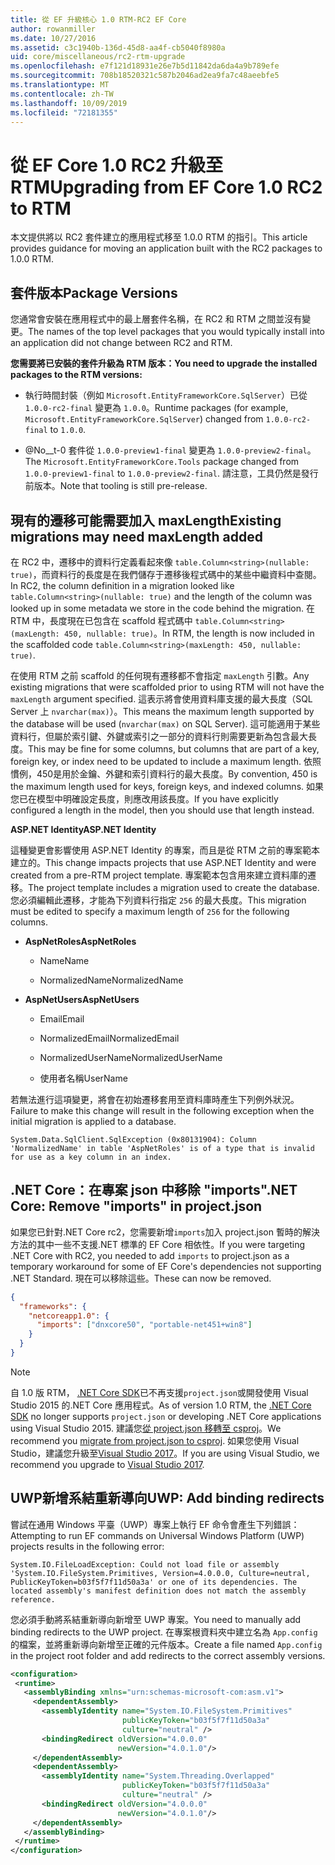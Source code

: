 ```yaml
---
title: 從 EF 升級核心 1.0 RTM-RC2 EF Core
author: rowanmiller
ms.date: 10/27/2016
ms.assetid: c3c1940b-136d-45d8-aa4f-cb5040f8980a
uid: core/miscellaneous/rc2-rtm-upgrade
ms.openlocfilehash: e7f121d18931e26e7b5d11842da6da4a9b789efe
ms.sourcegitcommit: 708b18520321c587b2046ad2ea9fa7c48aeebfe5
ms.translationtype: MT
ms.contentlocale: zh-TW
ms.lasthandoff: 10/09/2019
ms.locfileid: "72181355"
---
```

# <a name="upgrading-from-ef-core-10-rc2-to-rtm"></a><span data-ttu-id="04ed7-102">從 EF Core 1.0 RC2 升級至 RTM</span><span class="sxs-lookup"><span data-stu-id="04ed7-102">Upgrading from EF Core 1.0 RC2 to RTM</span></span>

<span data-ttu-id="04ed7-103">本文提供將以 RC2 套件建立的應用程式移至 1.0.0 RTM 的指引。</span><span class="sxs-lookup"><span data-stu-id="04ed7-103">This article provides guidance for moving an application built with the RC2 packages to 1.0.0 RTM.</span></span>

## <a name="package-versions"></a><span data-ttu-id="04ed7-104">套件版本</span><span class="sxs-lookup"><span data-stu-id="04ed7-104">Package Versions</span></span>

<span data-ttu-id="04ed7-105">您通常會安裝在應用程式中的最上層套件名稱，在 RC2 和 RTM 之間並沒有變更。</span><span class="sxs-lookup"><span data-stu-id="04ed7-105">The names of the top level packages that you would typically install into an application did not change between RC2 and RTM.</span></span>

<span data-ttu-id="04ed7-106">**您需要將已安裝的套件升級為 RTM 版本：**</span><span class="sxs-lookup"><span data-stu-id="04ed7-106">**You need to upgrade the installed packages to the RTM versions:**</span></span>

* <span data-ttu-id="04ed7-107">執行時間封裝（例如 `Microsoft.EntityFrameworkCore.SqlServer`）已從 `1.0.0-rc2-final` 變更為 `1.0.0`。</span><span class="sxs-lookup"><span data-stu-id="04ed7-107">Runtime packages (for example, `Microsoft.EntityFrameworkCore.SqlServer`) changed from `1.0.0-rc2-final` to `1.0.0`.</span></span>

* <span data-ttu-id="04ed7-108">@No__t-0 套件從 `1.0.0-preview1-final` 變更為 `1.0.0-preview2-final`。</span><span class="sxs-lookup"><span data-stu-id="04ed7-108">The `Microsoft.EntityFrameworkCore.Tools` package changed from `1.0.0-preview1-final` to `1.0.0-preview2-final`.</span></span> <span data-ttu-id="04ed7-109">請注意，工具仍然是發行前版本。</span><span class="sxs-lookup"><span data-stu-id="04ed7-109">Note that tooling is still pre-release.</span></span>

## <a name="existing-migrations-may-need-maxlength-added"></a><span data-ttu-id="04ed7-110">現有的遷移可能需要加入 maxLength</span><span class="sxs-lookup"><span data-stu-id="04ed7-110">Existing migrations may need maxLength added</span></span>

<span data-ttu-id="04ed7-111">在 RC2 中，遷移中的資料行定義看起來像 `table.Column<string>(nullable: true)`，而資料行的長度是在我們儲存于遷移後程式碼中的某些中繼資料中查閱。</span><span class="sxs-lookup"><span data-stu-id="04ed7-111">In RC2, the column definition in a migration looked like `table.Column<string>(nullable: true)` and the length of the column was looked up in some metadata we store in the code behind the migration.</span></span> <span data-ttu-id="04ed7-112">在 RTM 中，長度現在已包含在 scaffold 程式碼中 `table.Column<string>(maxLength: 450, nullable: true)`。</span><span class="sxs-lookup"><span data-stu-id="04ed7-112">In RTM, the length is now included in the scaffolded code `table.Column<string>(maxLength: 450, nullable: true)`.</span></span>

<span data-ttu-id="04ed7-113">在使用 RTM 之前 scaffold 的任何現有遷移都不會指定 `maxLength` 引數。</span><span class="sxs-lookup"><span data-stu-id="04ed7-113">Any existing migrations that were scaffolded prior to using RTM will not have the `maxLength` argument specified.</span></span> <span data-ttu-id="04ed7-114">這表示將會使用資料庫支援的最大長度（SQL Server 上 `nvarchar(max)`）。</span><span class="sxs-lookup"><span data-stu-id="04ed7-114">This means the maximum length supported by the database will be used (`nvarchar(max)` on SQL Server).</span></span> <span data-ttu-id="04ed7-115">這可能適用于某些資料行，但屬於索引鍵、外鍵或索引之一部分的資料行則需要更新為包含最大長度。</span><span class="sxs-lookup"><span data-stu-id="04ed7-115">This may be fine for some columns, but columns that are part of a key, foreign key, or index need to be updated to include a maximum length.</span></span> <span data-ttu-id="04ed7-116">依照慣例，450是用於金鑰、外鍵和索引資料行的最大長度。</span><span class="sxs-lookup"><span data-stu-id="04ed7-116">By convention, 450 is the maximum length used for keys, foreign keys, and indexed columns.</span></span> <span data-ttu-id="04ed7-117">如果您已在模型中明確設定長度，則應改用該長度。</span><span class="sxs-lookup"><span data-stu-id="04ed7-117">If you have explicitly configured a length in the model, then you should use that length instead.</span></span>

<span data-ttu-id="04ed7-118">**ASP.NET Identity**</span><span class="sxs-lookup"><span data-stu-id="04ed7-118">**ASP.NET Identity**</span></span>

<span data-ttu-id="04ed7-119">這種變更會影響使用 ASP.NET Identity 的專案，而且是從 RTM 之前的專案範本建立的。</span><span class="sxs-lookup"><span data-stu-id="04ed7-119">This change impacts projects that use ASP.NET Identity and were created from a pre-RTM project template.</span></span> <span data-ttu-id="04ed7-120">專案範本包含用來建立資料庫的遷移。</span><span class="sxs-lookup"><span data-stu-id="04ed7-120">The project template includes a migration used to create the database.</span></span> <span data-ttu-id="04ed7-121">您必須編輯此遷移，才能為下列資料行指定 `256` 的最大長度。</span><span class="sxs-lookup"><span data-stu-id="04ed7-121">This migration must be edited to specify a maximum length of `256` for the following columns.</span></span>

*  <span data-ttu-id="04ed7-122">**AspNetRoles**</span><span class="sxs-lookup"><span data-stu-id="04ed7-122">**AspNetRoles**</span></span>

    * <span data-ttu-id="04ed7-123">Name</span><span class="sxs-lookup"><span data-stu-id="04ed7-123">Name</span></span>

    * <span data-ttu-id="04ed7-124">NormalizedName</span><span class="sxs-lookup"><span data-stu-id="04ed7-124">NormalizedName</span></span>

*  <span data-ttu-id="04ed7-125">**AspNetUsers**</span><span class="sxs-lookup"><span data-stu-id="04ed7-125">**AspNetUsers**</span></span>

   * <span data-ttu-id="04ed7-126">Email</span><span class="sxs-lookup"><span data-stu-id="04ed7-126">Email</span></span>

   * <span data-ttu-id="04ed7-127">NormalizedEmail</span><span class="sxs-lookup"><span data-stu-id="04ed7-127">NormalizedEmail</span></span>

   * <span data-ttu-id="04ed7-128">NormalizedUserName</span><span class="sxs-lookup"><span data-stu-id="04ed7-128">NormalizedUserName</span></span>

   * <span data-ttu-id="04ed7-129">使用者名稱</span><span class="sxs-lookup"><span data-stu-id="04ed7-129">UserName</span></span>

<span data-ttu-id="04ed7-130">若無法進行這項變更，將會在初始遷移套用至資料庫時產生下列例外狀況。</span><span class="sxs-lookup"><span data-stu-id="04ed7-130">Failure to make this change will result in the following exception when the initial migration is applied to a database.</span></span>

```console
System.Data.SqlClient.SqlException (0x80131904): Column 'NormalizedName' in table 'AspNetRoles' is of a type that is invalid for use as a key column in an index.
```

## <a name="net-core-remove-imports-in-projectjson"></a><span data-ttu-id="04ed7-131">.NET Core：在專案 json 中移除 "imports"</span><span class="sxs-lookup"><span data-stu-id="04ed7-131">.NET Core: Remove "imports" in project.json</span></span>

<span data-ttu-id="04ed7-132">如果您已針對.NET Core rc2，您需要新增`imports`加入 project.json 暫時的解決方法的其中一些不支援.NET 標準的 EF Core 相依性。</span><span class="sxs-lookup"><span data-stu-id="04ed7-132">If you were targeting .NET Core with RC2, you needed to add `imports` to project.json as a temporary workaround for some of EF Core's dependencies not supporting .NET Standard.</span></span> <span data-ttu-id="04ed7-133">現在可以移除這些。</span><span class="sxs-lookup"><span data-stu-id="04ed7-133">These can now be removed.</span></span>

``` json
{
  "frameworks": {
    "netcoreapp1.0": {
      "imports": ["dnxcore50", "portable-net451+win8"]
    }
  }
}
```

> [!NOTE]  
> <span data-ttu-id="04ed7-134">自 1.0 版 RTM， [.NET Core SDK](https://www.microsoft.com/net/download/core)已不再支援`project.json`或開發使用 Visual Studio 2015 的.NET Core 應用程式。</span><span class="sxs-lookup"><span data-stu-id="04ed7-134">As of version 1.0 RTM, the [.NET Core SDK](https://www.microsoft.com/net/download/core) no longer supports `project.json` or developing .NET Core applications using Visual Studio 2015.</span></span> <span data-ttu-id="04ed7-135">建議您[從 project.json 移轉至 csproj](https://docs.microsoft.com/dotnet/articles/core/migration/)。</span><span class="sxs-lookup"><span data-stu-id="04ed7-135">We recommend you [migrate from project.json to csproj](https://docs.microsoft.com/dotnet/articles/core/migration/).</span></span> <span data-ttu-id="04ed7-136">如果您使用 Visual Studio，建議您升級至[Visual Studio 2017](https://www.visualstudio.com/downloads/)。</span><span class="sxs-lookup"><span data-stu-id="04ed7-136">If you are using Visual Studio, we recommend you upgrade to [Visual Studio 2017](https://www.visualstudio.com/downloads/).</span></span>

## <a name="uwp-add-binding-redirects"></a><span data-ttu-id="04ed7-137">UWP新增系結重新導向</span><span class="sxs-lookup"><span data-stu-id="04ed7-137">UWP: Add binding redirects</span></span>

<span data-ttu-id="04ed7-138">嘗試在通用 Windows 平臺（UWP）專案上執行 EF 命令會產生下列錯誤：</span><span class="sxs-lookup"><span data-stu-id="04ed7-138">Attempting to run EF commands on Universal Windows Platform (UWP) projects results in the following error:</span></span>

```console
System.IO.FileLoadException: Could not load file or assembly 'System.IO.FileSystem.Primitives, Version=4.0.0.0, Culture=neutral, PublicKeyToken=b03f5f7f11d50a3a' or one of its dependencies. The located assembly's manifest definition does not match the assembly reference.
```

<span data-ttu-id="04ed7-139">您必須手動將系結重新導向新增至 UWP 專案。</span><span class="sxs-lookup"><span data-stu-id="04ed7-139">You need to manually add binding redirects to the UWP project.</span></span> <span data-ttu-id="04ed7-140">在專案根資料夾中建立名為 `App.config` 的檔案，並將重新導向新增至正確的元件版本。</span><span class="sxs-lookup"><span data-stu-id="04ed7-140">Create a file named `App.config` in the project root folder and add redirects to the correct assembly versions.</span></span>

```xml
<configuration>
 <runtime>
   <assemblyBinding xmlns="urn:schemas-microsoft-com:asm.v1">
     <dependentAssembly>
       <assemblyIdentity name="System.IO.FileSystem.Primitives"
                         publicKeyToken="b03f5f7f11d50a3a"
                         culture="neutral" />
       <bindingRedirect oldVersion="4.0.0.0"
                        newVersion="4.0.1.0"/>
     </dependentAssembly>
     <dependentAssembly>
       <assemblyIdentity name="System.Threading.Overlapped"
                         publicKeyToken="b03f5f7f11d50a3a"
                         culture="neutral" />
       <bindingRedirect oldVersion="4.0.0.0"
                        newVersion="4.0.1.0"/>
     </dependentAssembly>
   </assemblyBinding>
 </runtime>
</configuration>
```
